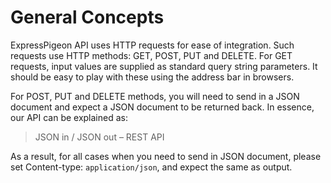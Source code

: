 # General Concepts

ExpressPigeon API uses HTTP requests for ease of integration. Such requests use HTTP methods: GET, POST,
PUT and DELETE. For GET requests, input values are supplied as standard query string parameters.
It should be easy to play with these using the address bar in browsers.

For POST, PUT and DELETE methods, you will need to send in a JSON document and expect a JSON document to
be returned back. In essence, our API can be explained as:

> JSON in / JSON out – REST API

As a result, for all cases when you need to send in JSON document, please set Content-type:
`application/json`, and expect the same as output.